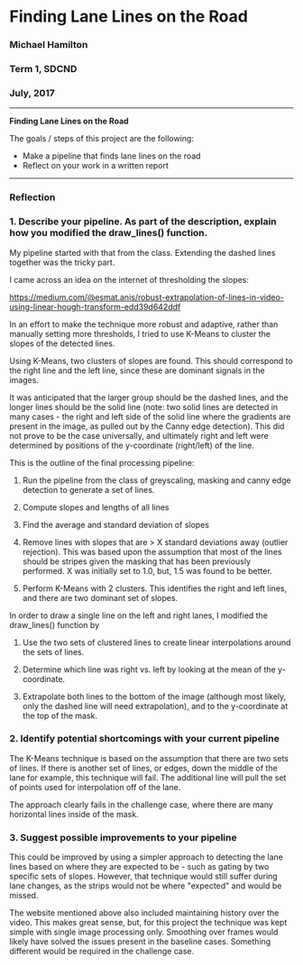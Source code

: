 # **Finding Lane Lines on the Road** 

### Michael Hamilton
### Term 1, SDCND
### July, 2017
---

**Finding Lane Lines on the Road**

The goals / steps of this project are the following:
* Make a pipeline that finds lane lines on the road
* Reflect on your work in a written report

[//]: # (Image References)

[image1]: ./examples/grayscale.jpg "Grayscale"

---

### Reflection

### 1. Describe your pipeline. As part of the description, explain how you modified the draw_lines() function.

My pipeline started with that from the class. Extending the dashed
lines together was the tricky part.

I came across an idea on the internet of thresholding the slopes:

https://medium.com/@esmat.anis/robust-extrapolation-of-lines-in-video-using-linear-hough-transform-edd39d642ddf

In an effort to make the technique more robust and adaptive, rather
than manually setting more thresholds, I tried to use K-Means to cluster
the slopes of the detected lines.

Using K-Means, two clusters of slopes are found. This should
correspond to the right line and the left line, since these are
dominant signals in the images.

It was anticipated that the larger group should be the dashed lines,
and the longer lines should be the solid line (note: two solid lines
are detected in many cases - the right and left side of the solid line
where the gradients are present in the image, as pulled out by the
Canny edge detection). This did not prove to be the case universally,
and ultimately right and left were determined by positions of the
y-coordinate (right/left) of the line.

This is the outline of the final processing pipeline:

1. Run the pipeline from the class of greyscaling, masking and canny
   edge detection to generate a set of lines.

1. Compute slopes and lengths of all lines

2. Find the average and standard deviation of slopes

3. Remove lines with slopes that are > X standard deviations away
   (outlier rejection). This was based upon the assumption that most
   of the lines should be stripes given the masking that has been
   previously performed. X was initially set to 1.0, but, 1.5 was
   found to be better.

4. Perform K-Means with 2 clusters. This identifies the right and
   left lines, and there are two dominant set of slopes.

In order to draw a single line on the left and right lanes, I modified
the draw_lines() function by

1. Use the two sets of clustered lines to create linear interpolations
   around the sets of lines.

1. Determine which line was right vs. left by looking at the mean of
   the y-coordinate.

1. Extrapolate both lines to the bottom of the image (although most
   likely, only the dashed line will need extrapolation), and to the
   y-coordinate at the top of the mask.


### 2. Identify potential shortcomings with your current pipeline

The K-Means technique is based on the assumption that there are two
sets of lines.  If there is another set of lines, or edges, down the
middle of the lane for example, this technique will fail. The
additional line will pull the set of points used for interpolation off
of the lane.

The approach clearly fails in the challenge case, where there are many
horizontal lines inside of the mask.

### 3. Suggest possible improvements to your pipeline

This could be improved by using a simpler approach to detecting the
lane lines based on where they are expected to be - such as gating by
two specific sets of slopes. However, that technique would still
suffer during lane changes, as the strips would not be where
"expected" and would be missed.

The website mentioned above also included maintaining history over the
video. This makes great sense, but, for this project the technique was
kept simple with single image processing only. Smoothing over frames
would likely have solved the issues present in the baseline
cases. Something different would be required in the challenge case.



